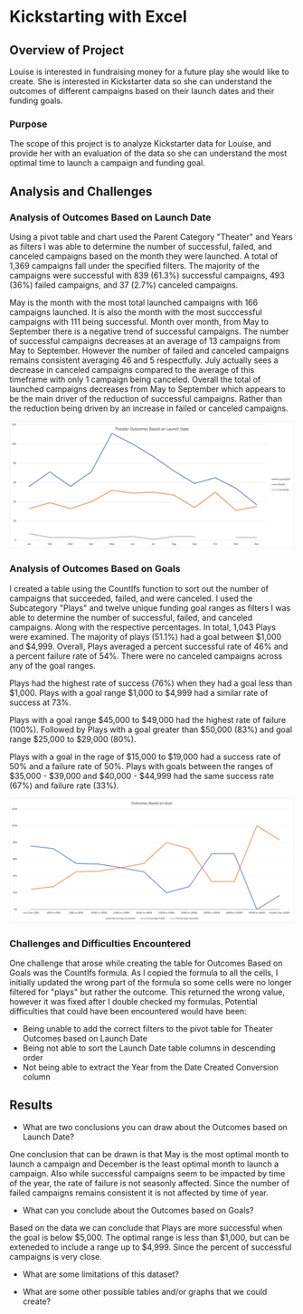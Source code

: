 # Kickstarting with Excel

## Overview of Project
Louise is interested in fundraising money for a future play she would like to create. She is interested in Kickstarter data so she can understand the outcomes of different campaigns based on their launch dates and their funding goals. 
 
### Purpose
The scope of this project is to analyze Kickstarter data for Louise, and provide her with an evaluation of the data so she can understand the most optimal time to launch a campaign and funding goal.

## Analysis and Challenges

### Analysis of Outcomes Based on Launch Date

Using a pivot table and chart used the Parent Category "Theater" and Years as filters I was able to determine the number of successful, failed, and canceled campaigns based on the month they were launched. A total of 1,369 campaigns fall under the specified filters. The majority of the campaigns were successful with 839 (61.3%) successful campaigns, 493 (36%) failed campaigns, and 37 (2.7%) canceled campaigns. 

May is the month with the most total launched campaigns with 166 campaigns launched. It is also the month with the most succcessful campaigns with 111 being successful. Month over month, from May to September there is a negative trend of successful campaigns. The number of successful campaigns decreases at an average of 13 campaigns from May to September. However the number of failed and canceled campaigns remains consistent averaging 46 and 5 respectfully. July actually sees a decrease in canceled campaigns compared to the average of this timeframe with only 1 campaign being canceled. Overall the total of launched campaigns decreases from May to September which appears to be the main driver of the reduction of successful campaigns. Rather than the reduction being driven by an increase in failed or canceled campaigns. 


![](/Resources/Theater_Outcomes_vs_Launch.png)

### Analysis of Outcomes Based on Goals

I created a table using the CountIfs function to sort out the number of campaigns that succeeded, failed, and were canceled. I used the Subcategory "Plays" and twelve unique funding goal ranges as filters I was able to determine the number of successful, failed, and canceled campaigns. Along with the respective percentages. In total, 1,043 Plays were examined. The majority of plays (51.1%) had a goal between $1,000 and $4,999. Overall, Plays averaged a percent successful rate of 46% and a percent failure rate of 54%. There were no canceled campaigns across any of the goal ranges. 

Plays had the highest rate of success (76%) when they had a goal less than $1,000. Plays with a goal range $1,000 to $4,999 had a similar rate of success at 73%. 

Plays with a goal range $45,000 to $49,000 had the highest rate of failure (100%). Followed by Plays with a goal greater than $50,000 (83%) and goal range $25,000 to $29,000 (80%). 

Plays with a goal in the rage of $15,000 to $19,000 had a success rate of 50% and a failure rate of 50%. Plays with goals between the ranges of $35,000 - $39,000 and $40,000 - $44,999 had the same success rate (67%) and failure rate (33%).

![](/Resources/Outcomes_vs_Goals.png)

### Challenges and Difficulties Encountered

One challenge that arose while creating the table for Outcomes Based on Goals was the CountIfs formula. As I copied the formula to all the cells, I initially updated the wrong part of the formula so some cells were no longer filtered for "plays" but rather the outcome. This returned the wrong value, however it was fixed after I double checked my formulas. Potential difficulties that could have been encountered would have been:
* Being unable to add the correct filters to the pivot table for Theater Outcomes based on Launch Date
* Being not able to sort the Launch Date table columns in descending order
* Not being able to extract the Year from the Date Created Conversion column

## Results

- What are two conclusions you can draw about the Outcomes based on Launch Date?

One conclusion that can be drawn is that May is the most optimal month to launch a campaign and December is the least optimal month to launch a campaign. Also while successful campaigns seem to be impacted by time of the year, the rate of failure is not seasonly affected. Since the number of failed campaigns remains consistent it is not affected by time of year. 

- What can you conclude about the Outcomes based on Goals?

Based on the data we can conclude that Plays are more successful when the goal is below $5,000. The optimal range is less than $1,000, but can be exteneded to include a range up to $4,999. Since the percent of successful campaigns is very close. 

- What are some limitations of this dataset?

- What are some other possible tables and/or graphs that we could create?
